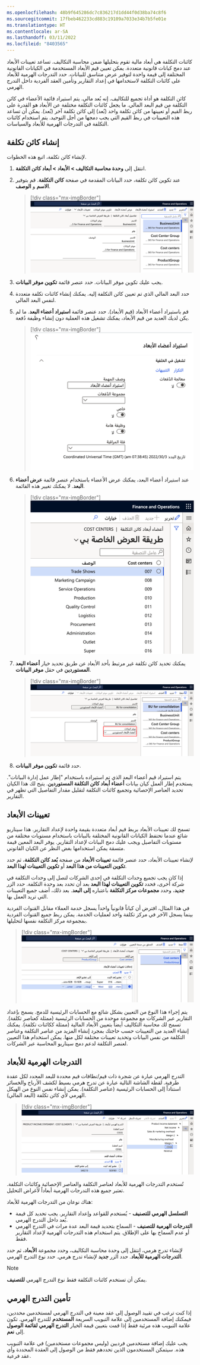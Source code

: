 ```yaml
---
ms.openlocfilehash: 48b9f645286dc7c836217d1dd44f0d38ba74c8f6
ms.sourcegitcommit: 17fbeb462233cd883c19109a7033e34b7b5fe01e
ms.translationtype: HT
ms.contentlocale: ar-SA
ms.lasthandoff: 03/11/2022
ms.locfileid: "8403565"
---
```

كائنات التكلفة هي أبعاد مالية تقوم بتحليلها ضمن محاسبة التكاليف. تساعد تعيينات الأبعاد عند دمج كيانات قانونية متعددة. يمكن تعيين قيم الأبعاد المستخدمة في الكيانات القانونية المختلفة إلى قيمة واحدة لتوفير عرض متناسق للبيانات. حدد التدرجات الهرمية للأبعاد على كائنات التكلفة لاستخدامها في إعداد التقارير وتأمين العقد الفردية داخل التدرج الهرمي.

كائن التكلفة هو أداة تجميع للتكاليف. إنه بُعد مالي. يتم استيراد قائمة الأعضاء في كائن التكلفة من قيم البعد المالي. ما يجعل كائنات التكلفة مختلفة عن الأبعاد هو القدرة على ربط القيم أو تعيينها من كائن تكلفة واحد (بُعد) إلى كائن تكلفة آخر (بُعد). يمكن أن تساعد هذه التعيينات في ربط القيم التي يجب دمجها من أجل التوحيد. يتم استخدام كائنات التكلفة في التدرجات الهرمية للأبعاد والسياسات.

## <a name="create-a-cost-object"></a>إنشاء كائن تكلفة
لإنشاء كائن تكلفة، اتبع هذه الخطوات.



1. انتقل إلى **وحدة محاسبة التكاليف > الأبعاد > أبعاد كائن التكلفة**.
2. عند تكوين كائن تكلفة، حدد البيانات المقدمة في صفحة **كائن التكلفة**. قم بتوفير **الاسم** و **الوصف**.

    > [!div class="mx-imgBorder"]
    > ![ لقطة شاشة لصفحة تفاصيل أبعاد كائن التكلفة.](../media/cost-object-dimension-details.png)
    
1. يجب عليك تكوين موفر البيانات. حدد عنصر قائمة **تكوين موفر البيانات**. 
2. حدد البعد المالي الذي تم تعيين كائن التكلفة إليه. يمكنك إنشاء كائنات تكلفة متعددة لنفس البعد المالي.
3. قم باستيراد أعضاء الأبعاد (قيم الأبعاد). حدد عنصر قائمة **استيراد أعضاء البعد**. ما لم يكن لديك العديد من قيم الأبعاد، يمكنك تشغيل هذه العملية دون إنشاء وظيفة دُفعة.

    > [!div class="mx-imgBorder"]
    > ![ لقطة شاشة لصفحة استيراد أعضاء البعد.](../media/import-dimension-members.png)

1. عند استيراد أعضاء البعد، يمكنك عرض الأعضاء باستخدام عنصر قائمة **عرض أعضاء البعد**. لا يمكنك تغيير هذه القائمة.

    > [!div class="mx-imgBorder"]
    > ![ لقطة شاشة لصفحة أعضاء بعد كائن التكلفة.](../media/cost-object-dimension-members.png)
 

1. يمكنك تحديد كائن تكلفة غير مرتبط بأحد الأبعاد عن طريق تحديد خيار **أعضاء البعد المستوردين** في حقل **موفر البيانات**.

    > [!div class="mx-imgBorder"]
    > ![ لقطة شاشة لصفحة تفاصيل بعد كائن التكلفة التي تعرض خيار أعضاء البعد المستوردين.](../media/imported-dimension-members.png)
     
 
1. حدد قائمة **تكوين موفر البيانات**.
 
يتم استيراد قيم أعضاء البعد الذي تم استيراده باستخدام "إطار عمل إدارة البيانات". يستخدم إطار العمل كيان بيانات **أعضاء أبعاد كائن التكلفة المستوردين**. يتيح لك هذا الكيان تحديد العناصر الإحصائية وتجميع كائنات التكلفة لتقليل مقدار التفاصيل التي تظهر في التقارير. 

## <a name="dimension-mappings"></a>تعيينات الأبعاد
تسمح لك تعيينات الأبعاد بربط قيم أبعاد متعددة بقيمة واحدة لإعداد التقارير. هذا سيناريو شائع عندما تحتفظ الكيانات القانونية المختلفة بالبيانات باستخدام مستويات مختلفة من مستويات التفاصيل ويجب عليك دمج البيانات لإعداد التقارير.  يوفر البعد المعين قيمة متسقة يمكن استخدامها بغض النظر عن الكيان القانوني.

لإنشاء تعيينات الأبعاد، حدد عنصر قائمة **تعيينات الأبعاد** من صفحة **بُعد كائن التكلفة**، ثم حدد **تكوين التعيينات من هذا البعد** أو **تكوين التعيينات لهذا البعد**.
 
إذا كان يجب تجميع وحدات التكلفة في إحدى الشركات لتصل إلى وحدات التكلفة في شركة أخرى، فحدد **تكوين التعيينات لهذا البعد** بعد أن تحدد بعد وحدة التكلفة. حدد الزر **جديد**، وحدد **مجموعات مركز التكلفة** باعتباره **إلى البعد**. بعد ذلك، أضف جميع التعيينات التي تريد العمل بها. 

في هذا المثال، افترض أن كياناً قانونياً واحداً يسجل خدمة العملاء مقابل القنوات الفردية بينما يسجل الآخر في مركز تكلفة واحد لعمليات الخدمة. يمكن ربط جميع القنوات الفردية بمجموعة مركز التكلفة نفسها لتحليلها.

> [!div class="mx-imgBorder"]
> ![ لقطة شاشة لصفحة تعيينات عضو البعد.](../media/dimension-member-mappings.png)

 
يتم إجراء هذا النوع من التعيين بشكل شائع مع الحسابات الرئيسية للدمج. يسمح بإعداد التقارير عبر الشركات مع مجموعة موحدة من الحسابات الرئيسية (ممثلة كعناصر تكلفة). تسمح لك محاسبة التكاليف أيضاً بتعيين الأبعاد المالية (ممثلة ككائنات تكلفة). يمكنك إنشاء العديد من التعيينات حسب حاجتك بمجرد إنشاء المزيد من عناصر التكلفة وعناصر التكلفة من نفس البيانات وتحديد تعيينات مختلفة لكل منها. يمكن استخدام هذا التعيين لعنصر التكلفة لدعم دمج سيناريو المحاسبة عبر الشركات.

## <a name="dimension-hierarchies"></a>التدرجات الهرمية للأبعاد
التدرج الهرمي عبارة عن شجرة ذات قيم/نطاقات قيم محددة للبعد المحدد لكل عقدة طرفية. لقطة الشاشة التالية عبارة عن تدرج هرمي بسيط لكشف الأرباح والخسائر استناداً إلى الحسابات الرئيسية (عناصر التكلفة). يمكن إنشاء نفس النوع من الهيكل الهرمي لأي كائن تكلفة (البعد المالي).

> [!div class="mx-imgBorder"]
> ![ لقطة شاشة لصفحة التدرج الهرمي للأبعاد.](../media/dimension-hierarchy.png)
 
تُستخدم التدرجات الهرمية للأبعاد لعناصر التكلفة والعناصر الإحصائية وكائنات التكلفة. تعتبر جميع هذه التدرجات الهرمية أبعاداً لأغراض التحليل. 

هناك نوعان من التدرجات الهرمية للأبعاد:

- **التسلسل الهرمي للتصنيف** - يُستخدم للقواعد وإعداد التقارير. يجب تحديد كل قيمة بُعد داخل التدرج الهرمي. 
- **التدرجات الهرمية للتصنيف** - السماح بتحديد قيمة البعد عدة مرات في التدرج الهرمي أو عدم السماح بها على الإطلاق. يتم استخدام هذه التدرجات الهرمية لإعداد التقارير فقط.

لإنشاء تدرج هرمي، انتقل إلى وحدة محاسبة التكاليف، وحدد مجموعة **الأبعاد**، ثم حدد **التدرجات الهرمية للأبعاد**. حدد الزر **جديد** لإنشاء تدرج هرمي. حدد نوع التدرج الهرمي. 

> [!NOTE]
> يمكن أن تستخدم كائنات التكلفة فقط نوع التدرج الهرمي **للتصنيف**.

## <a name="securing-a-hierarchy"></a>تأمين التدرج الهرمي
إذا كنت ترغب في تقييد الوصول إلى عقد معينة في التدرج الهرمي لمستخدمين محددين، فيمكنك إضافة المستخدمين إلى علامة التبويب السريعة **المستخدم** للتدرج الهرمي. تكون علامة التبويب هذه مرئية فقط إذا قمت بتعيين قيمة الخيار **التدرج الهرمي لقائمة الوصول** إلى **نعم**.
 
يجب عليك إضافة مستخدمين فرديين (وليس مجموعات مستخدمين) في علامة التبويب هذه. سيتمكن المستخدمون الذين تحددهم فقط من الوصول إلى العقدة المحددة وأي عقد فرعية.
 

